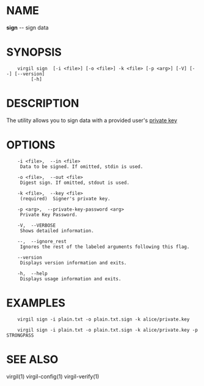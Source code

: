 NAME
====

**sign** -- sign data

SYNOPSIS
========

        virgil sign  [-i <file>] [-o <file>] -k <file> [-p <arg>] [-V] [--] [--version]
             [-h]

DESCRIPTION
===========

The utility allows you to sign data with a provided user's [private key](https://github.com/VirgilSecurity/virgil/wiki/Virgil-Glossary#private-key)

OPTIONS
=======

        -i <file>,  --in <file>
         Data to be signed. If omitted, stdin is used.

        -o <file>,  --out <file>
         Digest sign. If omitted, stdout is used.

        -k <file>,  --key <file>
         (required)  Signer's private key.

        -p <arg>,  --private-key-password <arg>
         Private Key Password.

        -V,  --VERBOSE
         Shows detailed information.

        --,  --ignore_rest
         Ignores the rest of the labeled arguments following this flag.

        --version
         Displays version information and exits.

        -h,  --help
         Displays usage information and exits.

EXAMPLES
========

        virgil sign -i plain.txt -o plain.txt.sign -k alice/private.key

        virgil sign -i plain.txt -o plain.txt.sign -k alice/private.key -p STRONGPASS

SEE ALSO
========

virgil(1)
virgil-config(1)
virgil-verify(1)
